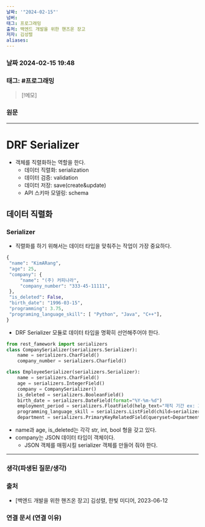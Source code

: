 ```yaml
---
날짜: '"2024-02-15"'
넘버: 
태그: 프로그래밍
출처: 백엔드 개발을 위한 핸즈온 장고
저자: 김성렬
aliases:
---
```

### 날짜  2024-02-15 19:48

### 태그: #프로그래밍 

>[!메모]
>

### 원문
---
# DRF Serializer
- 객체를 직렬화하는 역할을 한다.
	- 데이터 직렬화: serialization
	- 데이터 검증: validation
	- 데이터 저장: save(create&update)
	- API 스키마 모델링: schema

## 데이터 직렬화
### Serializer
- 직렬화를 하기 위해서는 데이터 타입을 맞춰주는 작업이 가장 중요하다.
```python
{
 "name": "KimARang",
 "age": 25,
 "company": {
	 "name": "(주) 커피나라",
	 "company_number": "333-45-11111",
 },
 "is_deleted": False,
 "birth_date": "1996-03-15",
 "programming": 3.75,
 "programing_language_skill": [ "Python", "Java", "C++"],
}
```
- DRF Serializer 모듈로 데이터 타입을 명확히 선언해주어야 한다.
```python
from rest_famework import serializers
class CompanySerializer(serializers.Serializer):
	name = serializers.CharField()
	company_number = serializers.Charfield()

class EmployeeSerializer(serializers.Serializer):
	name = serializers.CharField()
	age = serializers.IntegerField()
	company = CompanySerializer()
	is_deleted = serializers.BooleanField()
	birth_date = serializers.DateField(format="%Y-%m-%d")
	employment_period = serializers.FloatField(help_text="재직 기간 ex: 3.75년")
	programming_language_skill = serializers.ListField(child=serializers.CharField())
	department = serializers.PrimaryKeyRelatedField(queryset=Department.objects.all())
```
- name과 age, is_deleted는 각각 str, int, bool 형을 갖고 있다.
- company는 JSON 데이터 타입이 객체이다.
	- JSON 객체를 매핑시킬 serializer 객체를 만들어 줘야 한다.

---
### 생각(파생된 질문/생각)

### 출처
- \[백엔드 개발을 위한 핸즈온 장고] 김성렬, 한빛 미디어, 2023-06-12

### 연결 문서 (연결 이유)
